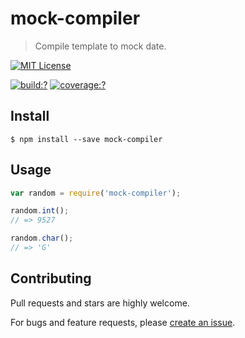 # mock-compiler

> Compile template to mock date.

[![MIT License](https://img.shields.io/badge/license-MIT_License-green.svg?style=flat-square)](https://github.com/mock-end/mock-compiler/blob/master/LICENSE)

[![build:?](https://img.shields.io/travis/mock-end/mock-compiler/master.svg?style=flat-square)](https://travis-ci.org/mock-end/mock-compiler)
[![coverage:?](https://img.shields.io/coveralls/mock-end/mock-compiler/master.svg?style=flat-square)](https://coveralls.io/github/mock-end/mock-compiler)


## Install

```
$ npm install --save mock-compiler
```

## Usage

```js
var random = require('mock-compiler');

random.int();
// => 9527

random.char();
// => 'G'

```



## Contributing

Pull requests and stars are highly welcome.

For bugs and feature requests, please [create an issue](https://github.com/mock-end/mock-compiler/issues/new).
